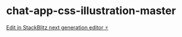 # chat-app-css-illustration-master

[Edit in StackBlitz next generation editor ⚡️](https://stackblitz.com/~/github.com/afrad07/chat-app-css-illustration-master)